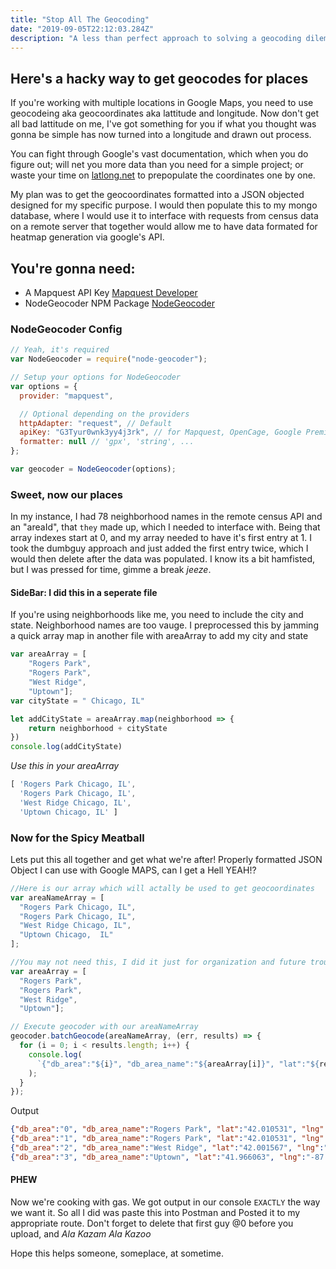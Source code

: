 ```yaml
---
title: "Stop All The Geocoding"
date: "2019-09-05T22:12:03.284Z"
description: "A less than perfect approach to solving a geocoding dilemma"
---
```


## Here's a hacky way to get geocodes for places 
If you're working with multiple locations in Google Maps, you need to use geocodeing aka geocoordinates aka lattitude and longitude. Now don't get all bad lattitude on me, I've got something for you if what you thought was gonna be simple has now turned into a longitude and drawn out process.

You can fight through Google's vast documentation, which when you do figure out; will net you more data than you need for a simple project; or waste your time on [latlong.net]( https://www.latlong.net/) to prepopulate the coordinates one by one. 

My plan was to get the geocoordinates formatted into a JSON objected designed for my specific purpose. I would then populate this to my mongo database, where I would use it to interface with requests from census data on a remote server that together would allow me to have data formated for heatmap generation via google's API.

## You're gonna need:
* A Mapquest API Key [Mapquest Developer](https://developer.mapquest.com)
* NodeGeocoder NPM Package [NodeGeocoder](https://www.npmjs.com/package/node-geocoder)



### NodeGeocoder Config
```javascript
// Yeah, it's required
var NodeGeocoder = require("node-geocoder");

// Setup your options for NodeGeocoder
var options = {
  provider: "mapquest",

  // Optional depending on the providers
  httpAdapter: "request", // Default
  apiKey: "G3Tyur0wnk3yy4j3rk", // for Mapquest, OpenCage, Google Premier
  formatter: null // 'gpx', 'string', ...
};

var geocoder = NodeGeocoder(options);


```
### Sweet, now our places
In my instance, I had 78 neighborhood names in the remote census API and an "areaId", that `they` made up, which I needed to interface with. Being that array indexes start at 0, and my array needed to have it's first entry at 1. I took the dumbguy approach and just added the first entry twice, which I would then delete after the data was populated. I know its a bit hamfisted, but I was pressed for time, gimme a break *jeeze*.

#### SideBar: I did this in a seperate file
If you're using neighborhoods like me, you need to include the city and state. Neighborhood names are too vauge. I preprocessed this by jamming a quick array map in another file with areaArray to add my city and state



```javascript
var areaArray = [
    "Rogers Park", 
    "Rogers Park", 
    "West Ridge", 
    "Uptown"];
var cityState = " Chicago, IL"

let addCityState = areaArray.map(neighborhood => {
    return neighborhood + cityState
})
console.log(addCityState)
```


*Use this in your areaArray*
```javascript
[ 'Rogers Park Chicago, IL',
  'Rogers Park Chicago, IL',
  'West Ridge Chicago, IL',
  'Uptown Chicago, IL' ]
```

### Now for the Spicy Meatball
Lets put this all together and get what we're after! Properly formatted JSON Object I can use with Google MAPS, can I get a Hell YEAH!?

```javascript
//Here is our array which will actally be used to get geocoordinates
var areaNameArray = [
  "Rogers Park Chicago,	IL",
  "Rogers Park Chicago,	IL",
  "West Ridge Chicago, IL",
  "Uptown Chicago,	IL"
];

//You may not need this, I did it just for organization and future troubleshooting potential
var areaArray = [
  "Rogers Park", 
  "Rogers Park", 
  "West Ridge", 
  "Uptown"];

// Execute geocoder with our areaNameArray
geocoder.batchGeocode(areaNameArray, (err, results) => {
  for (i = 0; i < results.length; i++) {
    console.log(
      `{"db_area":"${i}", "db_area_name":"${areaArray[i]}", "lat":"${results[i].value[0].latitude}", "lng":"${results[i].value[0].longitude}"},`
    );
  }
});

```


Output
```json
{"db_area":"0", "db_area_name":"Rogers Park", "lat":"42.010531", "lng":"-87.670748"},
{"db_area":"1", "db_area_name":"Rogers Park", "lat":"42.010531", "lng":"-87.670748"},
{"db_area":"2", "db_area_name":"West Ridge", "lat":"42.001567", "lng":"-87.695137"},
{"db_area":"3", "db_area_name":"Uptown", "lat":"41.966063", "lng":"-87.656105"},
```

#### PHEW
Now we're cooking with gas. We got output in our console `EXACTLY` the way we want it. So all I did was paste this into Postman and Posted it to my appropriate route. Don't forget to delete that first guy @0 before you upload, and *Ala Kazam Ala Kazoo*

Hope this helps someone, someplace, at sometime.




